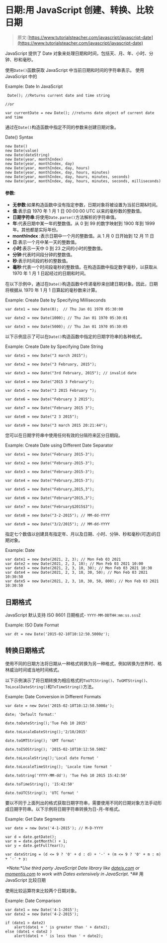 # 日期:用 JavaScript 创建、转换、比较日期

> 原文:[https://www.tutorialsteacher.com/javascript/javascript-date](https://www.tutorialsteacher.com/javascript/javascript-date)

JavaScript 提供了 Date 对象来处理日期和时间，包括天、月、年、小时、分钟、秒和毫秒。

使用`Date()`函数获取 JavaScript 中当前日期和时间的字符串表示。 使用 JavaScript 中的

Example: Date In JavaScript

```
 Date(); //Returns current date and time string

//or

var currentDate = new Date(); //returns date object of current date and time 
```

通过在`Date()`构造函数中指定不同的参数来创建日期对象。

Date() Syntax

```
new Date()
new Date(value)
new Date(dateString)
new Date(year, monthIndex)
new Date(year, monthIndex, day)
new Date(year, monthIndex, day, hours)
new Date(year, monthIndex, day, hours, minutes)
new Date(year, monthIndex, day, hours, minutes, seconds)
new Date(year, monthIndex, day, hours, minutes, seconds, milliseconds) 
```

#### 参数:

*   **无参数**:如果构造函数中没有指定参数，日期对象将被设置为当前日期&时间。
*   **值**:表示自 1970 年 1 月 1 日 00:00:00 UTC 以来的毫秒数的整数值。
*   **日期字符串**:将使用`Date.parse()`方法解析的字符串值。
*   **年**:代表日期中某一年的整数值。从 0 到 99 的数字映射到 1900 年到 1999 年。其他都是实际年份。
*   **monthIndex** :表示日期中一个月的整数值。从 1 月 0 日开始到 12 月 11 日
*   **日**:表示一个月中某一天的整数值。
*   **小时**:表示一天中 0 到 23 之间的小时的整数值。
*   **分钟**:代表时间段分钟的整数值。
*   **秒**:表示时间段的秒的整数值。
*   **毫秒**:代表一个时间段毫秒的整数值。在构造函数中指定数字毫秒，以获取从 1970 年 1 月 1 日起经过的日期和时间。

在以下示例中，通过在`Date()`构造函数中传递毫秒来创建日期对象。因此，日期将根据从 1970 年 1 月 1 日算起的毫秒数来计算。

Example: Create Date by Specifying Milliseconds

```
var date1 = new Date(0);  // Thu Jan 01 1970 05:30:00

var date2 = new Date(1000); // Thu Jan 01 1970 05:30:01

var date3 = new Date(5000); // Thu Jan 01 1970 05:30:05 
```

以下示例显示了可以在`Date()`构造函数中指定的日期字符串的各种格式。

Example: Create Date by Specifying Date String

```
var date1 = new Date("3 march 2015");

var date2 = new Date("3 February, 2015");

var date3 = new Date("3rd February, 2015"); // invalid date

var date4 = new Date("2015 3 February");

var date5 = new Date("3 2015 February ");

var date6 = new Date("February 3 2015");

var date7 = new Date("February 2015 3");

var date8 = new Date("2 3 2015");

var date9 = new Date("3 march 2015 20:21:44"); 
```

您可以在日期字符串中使用任何有效的分隔符来区分日期段。

Example: Create Date using Different Date Separator

```
var date1 = new Date("February 2015-3");

var date2 = new Date("February-2015-3");

var date3 = new Date("February-2015-3");

var date4 = new Date("February,2015-3");

var date5 = new Date("February,2015,3");

var date6 = new Date("February*2015,3");

var date7 = new Date("February$2015$3");

var date8 = new Date("3-2-2015"); // MM-dd-YYYY

var date9 = new Date("3/2/2015"); // MM-dd-YYYY 
```

指定七个数值以创建具有指定年、月以及日期、小时、分钟、秒和毫秒(可选)的日期对象。

Example: Date

```
var date1 = new Date(2021, 2, 3); // Mon Feb 03 2021 
var date2 = new Date(2021, 2, 3, 10); // Mon Feb 03 2021 10:00 
var date3 = new Date(2021, 2, 3, 10, 30); // Mon Feb 03 2021 10:30 
var date4 = new Date(2021, 2, 3, 10, 30, 50); // Mon Feb 03 2021 10:30:50 
var date5 = new Date(2021, 2, 3, 10, 30, 50, 800); // Mon Feb 03 2021 10:30:50 
```

## 日期格式

JavaScript 默认支持 ISO 8601 日期格式- `YYYY-MM-DDTHH:mm:ss.sssZ`

Example: ISO Date Format

```
var dt = new Date('2015-02-10T10:12:50.5000z'); 
```

## 转换日期格式

使用不同的日期方法将日期从一种格式转换为另一种格式，例如转换为世界时、格林威治时间或当地时间格式。

以下示例演示了将日期转换为相应格式的`ToUTCString()`、`ToGMTString()`、`ToLocalDateString()`和`ToTimeString()`方法。

Example: Date Conversion in Different Formats

```
var date = new Date('2015-02-10T10:12:50.5000z');

date; 'Default format:'

date.toDateString();'Tue Feb 10 2015'

date.toLocaleDateString();'2/10/2015'

date.toGMTString(); 'GMT format' 

date.toISOString(); '2015-02-10T10:12:50.500Z' 

date.toLocaleString();'Local date Format '

date.toLocaleTimeString(); 'Locale time format '

date.toString('YYYY-MM-dd'); 'Tue Feb 10 2015 15:42:50'

date.toTimeString(); '15:42:50' 

date.toUTCString(); 'UTC format ' 
```

要以不同于上面列出的格式获取日期字符串，需要使用不同的日期对象方法手动形成日期字符串。以下示例将日期字符串转换为日-月-年格式。

Example: Get Date Segments

```
var date = new Date('4-1-2015'); // M-D-YYYY

var d = date.getDate();
var m = date.getMonth() + 1;
var y = date.getFullYear();

var dateString = (d <= 9 ? '0' + d : d) + '-' + (m <= 9 ? '0' + m : m) + '-' + y; 
```

 *Note:**Use third party JavaScript Date library like [datejs.com](http://www.datejs.com/) or [momentjs.com](http://momentjs.com/) to work with Dates extensively in JavaScript.* *## 用 JavaScript 比较日期

使用比较运算符来比较两个日期对象。

Example: Date Comparison

```
var date1 = new Date('4-1-2015');
var date2 = new Date('4-2-2015');

if (date1 > date2)
    alert(date1 + ' is greater than ' + date2);
else (date1 < date2 )
    alert(date1 + ' is less than ' + date2); 
```

